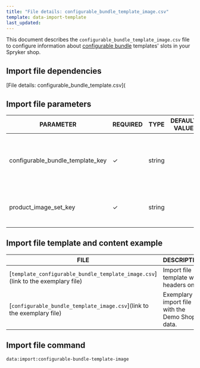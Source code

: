 ```yaml
---
title: "File details: configurable_bundle_template_image.csv"
template: data-import-template
last_updated: 
---
```


This document describes the `configurable_bundle_template_image.csv` file to configure information about [configurable bundle](/docs/pbc/all/product-information-management/{{page.version}}/base-shop/feature-overviews/configurable-bundle-feature-overview.html) templates' slots in your Spryker shop.

## Import file dependencies

[File details: configurable_bundle_template.csv](<!--TODO: add links when move to proper folder)-->

## Import file parameters

| PARAMETER                                | REQUIRED | TYPE | DEFAULT VALUE | DESCRIPTION                                          |
| ---------------------------------------- | -------- | ---- | ------------- | ---------------------------------------------------- |
| configurable_bundle_template_key | &check; | string |  | Internal data import identifier for the configurable bundle template. |
| product_image_set_key            | &check; | string |  | Internal data import identifier for the product image set. |

## Import file template and content example

| FILE | DESCRIPTION |
|---|---|
| [`template_configurable_bundle_template_image.csv`](link to the exemplary file)<!--after doc moved to proper place, upload CSV to S3 and add a link-->| Import file template with headers only. |
| [`configurable_bundle_template_image.csv`](link to the exemplary file)<!--after doc moved to proper place, upload CSV to S3 and add a link--> | Exemplary import file with the Demo Shop data. |


## Import file command

```bash
data:import:configurable-bundle-template-image
```